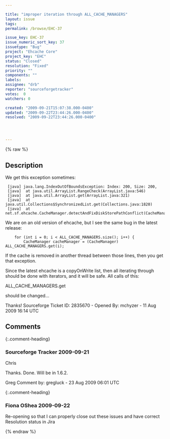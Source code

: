 ```yaml
---

title: "improper iteration through ALL_CACHE_MANAGERS"
layout: issue
tags: 
permalink: /browse/EHC-37

issue_key: EHC-37
issue_numeric_sort_key: 37
issuetype: "Bug"
project: "Ehcache Core"
project_key: "EHC"
status: "Closed"
resolution: "Fixed"
priority: ""
components: ""
labels: 
assignee: "drb"
reporter: "sourceforgetracker"
votes:  0
watchers: 0

created: "2009-09-21T15:07:38.000-0400"
updated: "2009-09-22T23:44:26.000-0400"
resolved: "2009-09-22T23:44:26.000-0400"




---
```


{% raw %}

## Description

<div markdown="1" class="description">

We get this exception sometimes:

     [java] java.lang.IndexOutOfBoundsException: Index: 200, Size: 200,
     [java]  at java.util.ArrayList.RangeCheck(ArrayList.java:546)
     [java]  at java.util.ArrayList.get(ArrayList.java:321)
     [java]  at java.util.Collections$SynchronizedList.get(Collections.java:1820)
     [java]  at net.sf.ehcache.CacheManager.detectAndFixDiskStorePathConflict(CacheManager.java:306)

We are on an old version of ehcache, but I see the same bug in the latest release:

        for (int i = 0; i < ALL_CACHE_MANAGERS.size(); i++) {
            CacheManager cacheManager = (CacheManager) ALL_CACHE_MANAGERS.get(i);

If the cache is removed in another thread between those lines, then you get that exception.

Since the latest ehcache is a copyOnWrite list, then all iterating through should be done with iterators, and it will be safe.  All calls of this:  

ALL\_CACHE\_MANAGERS.get

should be changed...

Thanks!
Sourceforge Ticket ID: 2835670 - Opened By: mchyzer - 11 Aug 2009 16:14 UTC

</div>

## Comments


{:.comment-heading}
### **Sourceforge Tracker** <span class="date">2009-09-21</span>

<div markdown="1" class="comment">

Chris

Thanks. Done. Will be in 1.6.2.

Greg
Comment by: gregluck - 23 Aug 2009 06:01 UTC

</div>


{:.comment-heading}
### **Fiona OShea** <span class="date">2009-09-22</span>

<div markdown="1" class="comment">

Re-opening so that I can properly close out these issues and have correct Resolution status in Jira

</div>



{% endraw %}
